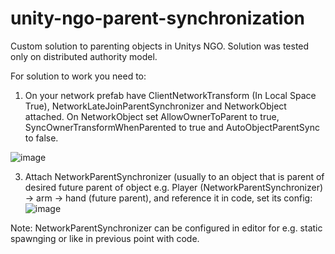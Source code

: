 # unity-ngo-parent-synchronization
Custom solution to parenting objects in Unitys NGO. Solution was tested only on distributed authority model.

For solution to work you need to:
1. On your network prefab have ClientNetworkTransform (In Local Space True), NetworkLateJoinParentSynchronizer and NetworkObject attached. On NetworkObject set AllowOwnerToParent to true, SyncOwnerTransformWhenParented to true and AutoObjectParentSync to false.

![image](https://github.com/user-attachments/assets/1dc42460-035a-4a59-b6bc-daff87936841)

3. Attach NetworkParentSynchronizer (usually to an object that is parent of desired future parent of object e.g. Player (NetworkParentSynchronizer) -> arm -> hand (future parent), and reference it in code, set its config:
![image](https://github.com/user-attachments/assets/acd02cc2-fec3-449a-9e69-5088254fb1c3)

Note: NetworkParentSynchronizer can be configured in editor for e.g. static spawnging or like in previous point with code.
